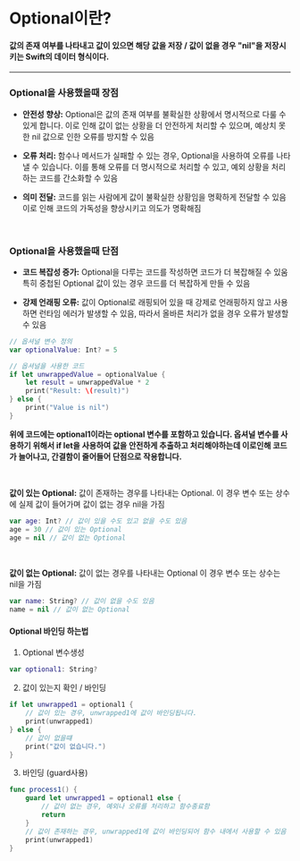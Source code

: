 # Optional이란?
#### 값의 존재 여부를 나타내고 값이 있으면 해당 값을 저장 / 값이 없을 경우 "nil"을 저장시키는 Swift의 데이터 형식이다.
---

### Optional을 사용했을때 장점
-  **안전성 향상:** Optional은 값의 존재 여부를 불확실한 상황에서 명시적으로 다룰 수 있게 합니다. 이로 인해 값이 없는 상황을 더 안전하게 처리할 수 있으며, 예상치 못한 nil 값으로 인한 오류를 방지할 수 있음

- **오류 처리:** 함수나 메서드가 실패할 수 있는 경우, Optional을 사용하여 오류를 나타낼 수 있습니다. 이를 통해 오류를 더 명시적으로 처리할 수 있고, 예외 상황을 처리하는 코드를 간소화할 수 있음

- **의미 전달:** 코드를 읽는 사람에게 값이 불확실한 상황임을 명확하게 전달할 수 있음 이로 인해 코드의 가독성을 향상시키고 의도가 명확해짐
<br>

### Optional을 사용했을때 단점
- **코드 복잡성 증가:** Optional을 다루는 코드를 작성하면 코드가 더 복잡해질 수 있움 특히 중첩된 Optional 값이 있는 경우 코드를 더 복잡하게 만들 수 있음

- **강제 언래핑 오류:** 값이 Optional로 래핑되어 있을 때 강제로 언래핑하지 않고 사용하면 런타임 에러가 발생할 수 있음, 따라서 올바른 처리가 없을 경우 오류가 발생할 수 있음

```swift
// 옵셔널 변수 정의
var optionalValue: Int? = 5

// 옵셔널을 사용한 코드
if let unwrappedValue = optionalValue {
    let result = unwrappedValue * 2
    print("Result: \(result)")
} else {
    print("Value is nil")
}
```
**위에 코드에는 optional1이라는 optional 변수를 포함하고 있습니다. 옵셔널 변수를 사용하기 위해서 if let을 사용하여 값을 안전하게 추출하고 처리해야하는데 이로인해 코드가 늘어나고, 간결함이 줄어들어 단점으로 작용합니다.**

<br>

**값이 있는 Optional:** 값이 존재하는 경우를 나타내는 Optional. 이 경우 변수 또는 상수에 실제 값이 들어가며 값이 없는 경우 nil을 가짐

```swift 
var age: Int? // 값이 있을 수도 있고 없을 수도 있음
age = 30 // 값이 있는 Optional
age = nil // 값이 없는 Optional
```

<br>

**값이 없는 Optional:** 값이 없는 경우를 나타내는 Optional
이 경우 변수 또는 상수는 nil을 가짐

```swift
var name: String? // 값이 없을 수도 있음
name = nil // 값이 없는 Optional
```

#### Optional 바인딩 하는법
1. Optional 변수생성

```swift
var optional1: String?
```

2. 값이 있는지 확인 / 바인딩
```swift
if let unwrapped1 = optional1 {
    // 값이 있는 경우, unwrapped1에 값이 바인딩됩니다.
    print(unwrapped1)
} else {
    // 값이 없을떄
    print("값이 없습니다.")
}
```
3. 바인딩 (guard사용)
```swift
func process1() {
    guard let unwrapped1 = optional1 else {
        // 값이 없는 경우, 예외나 오류를 처리하고 함수종료함
        return
    }
    // 값이 존재하는 경우, unwrapped1에 값이 바인딩되어 함수 내에서 사용할 수 있음
    print(unwrapped1)
}
```
